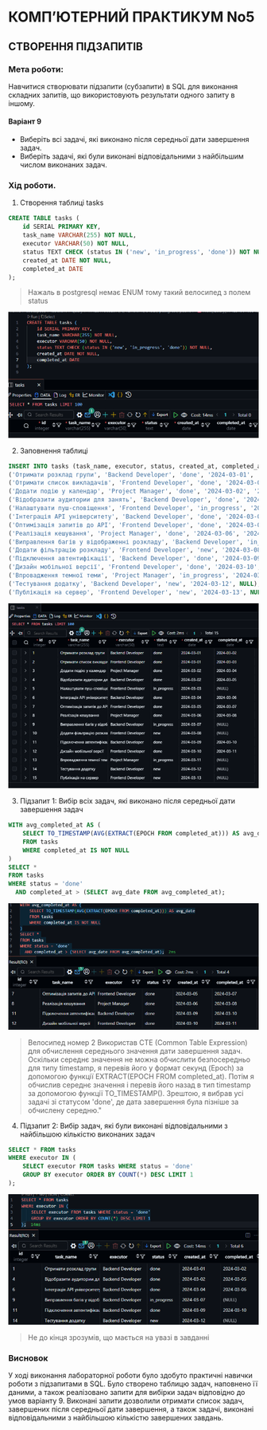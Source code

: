 # КОМП’ЮТЕРНИЙ ПРАКТИКУМ No5

## СТВОРЕННЯ ПІДЗАПИТІВ

### Мета роботи: 
Навчитися створювати підзапити (субзапити) в SQL для
виконання складних запитів, що використовують результати одного запиту в
іншому.

#### Варіант 9
* Виберіть всі задачі, які виконано після середньої дати завершення
задач.
* Виберіть задачі, які були виконані відповідальними з найбільшим
числом виконаних задач.

### Хід роботи.
1. Створення таблиці tasks

```sql
CREATE TABLE tasks (
    id SERIAL PRIMARY KEY,
    task_name VARCHAR(255) NOT NULL,
    executor VARCHAR(50) NOT NULL,
    status TEXT CHECK (status IN ('new', 'in_progress', 'done')) NOT NULL,
    created_at DATE NOT NULL,
    completed_at DATE
);
```
> Нажаль в postgresql немає ENUM тому такий велосипед з полем status

![alt text](img/image-14.png)


2. Заповнення таблиці

```sql 
INSERT INTO tasks (task_name, executor, status, created_at, completed_at) VALUES
('Отримати розклад групи', 'Backend Developer', 'done', '2024-03-01', '2024-03-02'),
('Отримати список викладачів', 'Frontend Developer', 'done', '2024-03-01', '2024-03-03'),
('Додати подію у календар', 'Project Manager', 'done', '2024-03-02', '2024-03-04'),
('Відобразити аудитории для занять', 'Backend Developer', 'done', '2024-03-02', '2024-03-05'),
('Налаштувати пуш-сповіщення', 'Frontend Developer', 'in_progress', '2024-03-03', NULL),
('Інтеграція API університету', 'Backend Developer', 'done', '2024-03-04', '2024-03-06'),
('Оптимізація запитів до API', 'Frontend Developer', 'done', '2024-03-05', '2024-03-07'),
('Реалізація кешування', 'Project Manager', 'done', '2024-03-06', '2024-03-08'),
('Виправлення багів у відображенні розкладу', 'Backend Developer', 'in_progress', '2024-03-07', NULL),
('Додати фільтрацію розкладу', 'Frontend Developer', 'new', '2024-03-08', NULL),
('Підключення автентифікації', 'Backend Developer', 'done', '2024-03-09', '2024-03-10'),
('Дизайн мобільної версії', 'Frontend Developer', 'done', '2024-03-10', '2024-03-11'),
('Впровадження темної теми', 'Project Manager', 'in_progress', '2024-03-11', NULL),
('Тестування додатку', 'Backend Developer', 'new', '2024-03-12', NULL),
('Публікація на сервер', 'Frontend Developer', 'new', '2024-03-13', NULL);
```
![alt text](img/image-15.png)

3. Підзапит 1: Вибір всіх задач, які виконано після середньої дати завершення задач

```sql
WITH avg_completed_at AS (
    SELECT TO_TIMESTAMP(AVG(EXTRACT(EPOCH FROM completed_at))) AS avg_date
    FROM tasks
    WHERE completed_at IS NOT NULL
)
SELECT * 
FROM tasks 
WHERE status = 'done' 
  AND completed_at > (SELECT avg_date FROM avg_completed_at);
```

![alt text](img/image-16.png)

> Велосипед номер 2
Використав CTE (Common Table Expression) для обчислення середнього значення дати завершення задач. Оскільки середнє значення не можна обчислити безпосередньо для типу timestamp, я перевів його у формат секунд (Epoch) за допомогою функції EXTRACT(EPOCH FROM completed_at). Потім я обчислив середнє значення і перевів його назад в тип timestamp за допомогою функції TO_TIMESTAMP(). Зрештою, я вибрав усі задачі зі статусом 'done', де дата завершення була пізніше за обчислену середню."


4. Підзапит 2: Вибір задач, які були виконані відповідальними з найбільшою кількістю виконаних задач

```sql
SELECT * FROM tasks
WHERE executor IN (
    SELECT executor FROM tasks WHERE status = 'done'
    GROUP BY executor ORDER BY COUNT(*) DESC LIMIT 1
);
```
![alt text](img/image-17.png)

> Не до кінця зрозумів, що мається на увазі в завданні

### Висновок

У ході виконання лабораторної роботи було здобуто практичні навички роботи з підзапитами в SQL. Було створено таблицю задач, наповнено її даними, а також реалізовано запити для вибірки задач відповідно до умов варіанту 9. Виконані запити дозволили отримати список задач, завершених після середньої дати завершення, а також задачі, виконані відповідальними з найбільшою кількістю завершених завдань.

